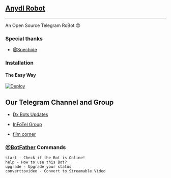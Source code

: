 ## [Anydl Robot](https://telegram.dog/Anydl)
---

An Open Source Telegram RoBot  😍

### Special thanks

* [@Spechide](https://telegram.dog/spechide)

### Installation

#### The Easy Way

[![Deploy](https://www.herokucdn.com/deploy/button.svg)](https://heroku.com/deploy?template=https://github.com/jinto4638/FC-file2streem)

## Our Telegram Channel and Group

* [Dx Bots Updates](https://telegram.dog/Dx_Botz)

* [InFoTel Group](https://telegram.dog/InFoTelGroup)

* [film corner](https://telegram.dog/fcfilmcorner)



### [@BotFather](https://telegram.dog/BotFather) Commands

```
start - Check if the Bot is Online!
help - How to use this Bot?
upgrade - Upgrade your status
converttovideo - Convert to Streamable Video
```

